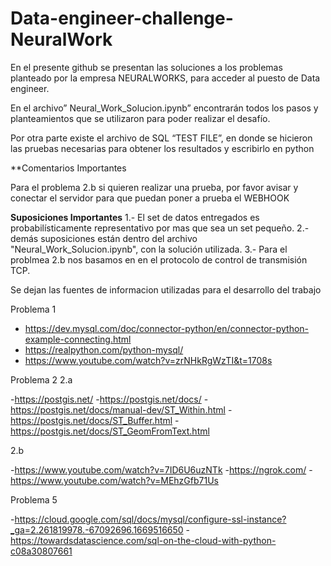 # Data-engineer-challenge-NeuralWork

En el presente github se presentan las soluciones a los problemas planteado por la empresa NEURALWORKS, para acceder al puesto de Data engineer.

En el archivo” Neural_Work_Solucion.ipynb” encontrarán todos los pasos y planteamientos que se utilizaron para poder realizar el desafío. 

Por otra parte existe el archivo de SQL “TEST FILE”, en donde se hicieron las pruebas necesarias para obtener los resultados y escribirlo en python

**Comentarios Importantes

Para el problema 2.b si quieren realizar una prueba, por favor avisar y conectar el servidor para que puedan poner a prueba el WEBHOOK


**Suposiciones Importantes** 
1.- El set de datos entregados es probabilísticamente representativo por mas que sea un set pequeño.
2.- demás suposiciones están dentro del archivo "Neural_Work_Solucion.ipynb", con la solución utilizada.
3.- Para el problmea 2.b nos basamos en  en el protocolo de control de transmisión TCP.

Se dejan las fuentes de informacion utilizadas para el desarrollo del trabajo 

Problema 1

- https://dev.mysql.com/doc/connector-python/en/connector-python-example-connecting.html
- https://realpython.com/python-mysql/ 
- https://www.youtube.com/watch?v=zrNHkRgWzTI&t=1708s 

Problema 2
2.a

-https://postgis.net/ 
-https://postgis.net/docs/ 
-https://postgis.net/docs/manual-dev/ST_Within.html 
-https://postgis.net/docs/ST_Buffer.html 
-https://postgis.net/docs/ST_GeomFromText.html 

2.b

-https://www.youtube.com/watch?v=7ID6U6uzNTk 
-https://ngrok.com/ 
-https://www.youtube.com/watch?v=MEhzGfb71Us 

Problema 5

-https://cloud.google.com/sql/docs/mysql/configure-ssl-instance?_ga=2.261819978.-67092696.1669516650 
-https://towardsdatascience.com/sql-on-the-cloud-with-python-c08a30807661 





